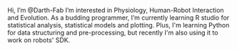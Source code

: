 Hi, I’m @Darth-Fab
I’m interested in Physiology, Human-Robot Interaction and Evolution. As a budding programmer, I’m currently learning R studio for statistical analysis, statistical models
and plotting. Plus, I'm learning Python for data structuring and pre-processing, but recently I'm also using it to work on robots' SDK. 


<!---
Darth-Fab/Darth-Fab is a ✨ special ✨ repository because its `README.md` (this file) appears on your GitHub profile.
You can click the Preview link to take a look at your changes.
--->
